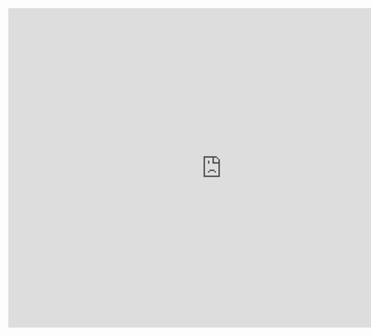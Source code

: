 <iframe src="https://data.oecd.org/chart/6RTI" width="860" height="645" style="border: 0" mozallowfullscreen="true" webkitallowfullscreen="true" allowfullscreen="true"><a href="https://data.oecd.org/chart/6RTI" target="_blank">OECD Chart: General government debt, Total, % of GDP, Annual, 2020</a></iframe>
